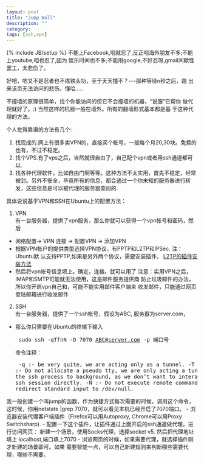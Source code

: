 ```yaml
---
layout: post
title: "Jump Wall"
description: ""
category: 
tags: [ssh,vpn]
---
```

{% include JB/setup %}
不能上Facebook,咱就忍了,反正咱海外朋友不多;不能上youtube,咱也忍了,因为
娱乐时间也不多;不能用google,不好忍呀,gmail间歇性罢工，太悲伤了。

好吧，咱又不是忍者也不练铁头功，至于天天撞不？---那种等待n秒之后，跑
出来该页无法访问的悲伤。懂哈.....

不撞墙的原理很简单，找个你能访问的但它不会撞墙的机器，“说服”它帮你
做代理就好了。:) 当然这样的机器一般在墙外。所有的翻墙形式基本都是基
于这种代理的方法。

个人觉得靠谱的方法有几个:

1. 找现成的.网上有很多卖VPN的，直接买个帐号，一般每个月20,30块。免费的也有，不过不稳定。
2. 找个VPS.有了vps之后，当然就很自由了，自己配个vpn或者用ssh通道都可以.
3. 找各种代理软件，比如自由门啊等等。这种方法不太实用，首先不稳定，经常被封。另外不安全，毕竟所有的信息，都会通过一个你未知的服务器进行转发，这些信息是可以被代理的服务器查阅的.

具体说说基于VPN和SSH在Ubuntu上的配置方法：

1. VPN  
有一台服务器，提供了vpn服务，那么你就可以获得一个vpn帐号和密码，然后
 - 网络配置-> VPN 连接 -> 配置VPN -> 添加VPN
 - 根据VPN帐户的提供类型选择VPN协议，有PPTP和L2TP和IPSec. 注：Ubuntu默
   认支持PPTP,如果是另外两个协议，需要安装插件。 [L2TP的插件安装方法](http://www.cherrot.com/2012/03/network-manager-l2tp-vpn-plugin-ipsec-supported)
 - 然后将vpn帐号信息填上。确定，连接。就可以用了
注意：实用VPN之后，IMAP和SMTP可能就无法使用，这是邮件服务提供商
防止垃圾邮件的办法，所以你开启vpn自己和，可能不能实用邮件客户端来
收发邮件，只能通过网页登陆邮箱进行收发邮件

2. SSH  
有一台服务器，提供了一个ssh帐号，假设为ABC, 服务器为server.com，
 - 那么你只需要在Ubuntu的终端下输入<pre>     sudo ssh -qTfnN -D 7070 ABC@server.com -p 端口号</pre>
命令注释：<pre>
-q :- be very quite, we are acting only as a tunnel.
-T :- Do not allocate a pseudo tty, we are only acting a tunnel.
-f :- move the ssh process to background, as we don’t want to interact with this ssh session directly.
-N :- Do not execute remote command.
-n :- redirect standard input to /dev/null.
</pre>
我一般创建一个叫jump的函数，作为快捷方式每次需要的时候，调用这个命令，
这时候，你用netstate |grep 7070，就可以看见本机已经开启了7070端口。
 - 浏览器安装代理客户端插件（Firefox可以用Autoproxy, Chrome可以用Proxy
Switchsharp).
 - 配置一下这个插件，让插件通过上面开启的ssh通道做代理，进行访问网页： 新建一个场景，使用Socks代理，选择socket v5. 然后把代理地址填上
localhost,端口填上7070
 - 浏览网页的时候，如果需要代理，就选择插件刚才新建的场景即可。如果
需要智能一点，可以自己新建规则来判断哪些需要代理，哪些不需要。
